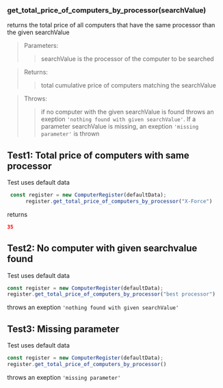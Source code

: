 ### **get_total_price_of_computers_by_processor(searchValue)**
returns the total price of all computers that have the same processor than the given searchValue

>Parameters:
>>searchValue is the processor of the computer to be searched

>Returns:
>>total cumulative price of computers matching the searchValue

>Throws:
>>if no computer with the given searchValue is  found throws an exeption `'nothing found with given searchValue'`. If a parameter searchValue is missing, an exeption `'missing parameter'` is thrown

## Test1: Total price of computers with same processor
Test uses default data

```js
 const register = new ComputerRegister(defaultData);
      register.get_total_price_of_computers_by_processor("X-Force")
```

returns

```json
35
```
## Test2: No computer with given searchvalue found
Test uses default data

```js
const register = new ComputerRegister(defaultData);
register.get_total_price_of_computers_by_processor("best processor")
```

throws an exeption `'nothing found with given searchValue'`

## Test3: Missing parameter
Test uses default data

```js
const register = new ComputerRegister(defaultData);
register.get_total_price_of_computers_by_processor()
```

throws an exeption `'missing parameter'`